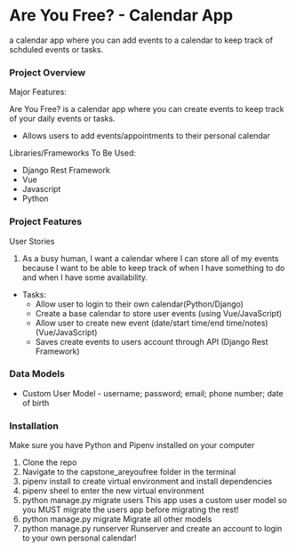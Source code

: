 
# Are You Free? - Calendar App
a calendar app where you can add events to a calendar to keep track of schduled events or tasks.

### Project Overview
Major Features:

Are You Free? is a calendar app where you can create events to keep track of your daily events or tasks.

- Allows users to add events/appointments to their personal calendar

Libraries/Frameworks To Be Used:
- Django Rest Framework
- Vue
- Javascript
- Python

### Project Features
User Stories
1. As a busy human, I want a calendar where I can store all of my events because I want to be able to keep track of when I have something to do and when I have some availability.
  - Tasks:
    - Allow user to login to their own calendar(Python/Django)
    - Create a base calendar to store user events (using Vue/JavaScript)
    - Allow user to create new event (date/start time/end time/notes)(Vue/JavaScript)
    - Saves create events to users account through API (Django Rest Framework)

### Data Models
- Custom User Model - username; password; email; phone number; date of birth

### Installation
Make sure you have Python and Pipenv installed on your computer

1. Clone the repo
2. Navigate to the capstone_areyoufree folder in the terminal
3. pipenv install to create virtual environment and install dependencies
4. pipenv sheel to enter the new virtual environment
5. python manage.py migrate users This app uses a custom user model so you MUST migrate the users app before migrating the rest!
6. python manage.py migrate Migrate all other models
7. python manage.py runserver Runserver and create an account to login to your own personal calendar!





